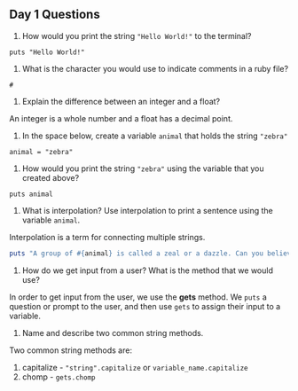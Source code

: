 ## Day 1 Questions

1. How would you print the string `"Hello World!"` to the terminal?

`puts "Hello World!" `

1. What is the character you would use to indicate comments in a ruby file?

`#`

1. Explain the difference between an integer and a float?

An integer is a whole number and a float has a decimal point.

1. In the space below, create a variable `animal` that holds the string `"zebra"`

`animal = "zebra"`

1. How would you print the string `"zebra"` using the variable that you created above?

`puts animal `

1. What is interpolation? Use interpolation to print a sentence using the variable `animal`.

Interpolation is a term for connecting multiple strings.
```ruby
puts "A group of #{animal} is called a zeal or a dazzle. Can you believe that's real?!"
```

1. How do we get input from a user? What is the method that we would use?

In order to get input from the user, we use the **gets** method. We `puts` a question or prompt to the user, and then use `gets` to assign their input to a variable.

1. Name and describe two common string methods.

Two common string methods are:
  1. capitalize - `"string".capitalize` or `variable_name.capitalize`
  1. chomp - `gets.chomp`
